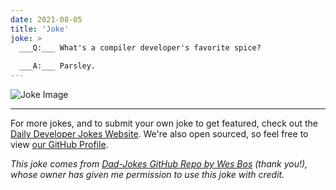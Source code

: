 ```yaml
---
date: 2021-08-05
title: 'Joke'
joke: >
  ___Q:___ What's a compiler developer's favorite spice?
  
  ___A:___ Parsley.
---
```



![Joke Image](https://private.xtrp.io/projects/DailyDeveloperJokes/public_image_server/images/5e1259118e11e.png)

---

For more jokes, and to submit your own joke to get featured, check out the [Daily Developer Jokes Website](https://dailydeveloperjokes.github.io/). We're also open sourced, so feel free to view [our GitHub Profile](https://github.com/dailydeveloperjokes).


_This joke comes from [Dad-Jokes GitHub Repo by Wes Bos](https://github.com/wesbos/dad-jokes) (thank you!), whose owner has given me permission to use this joke with credit._

<!--
Joke text:
**Q:** What's a compiler developer's favorite spice?

**A:** Parsley.
 -->


